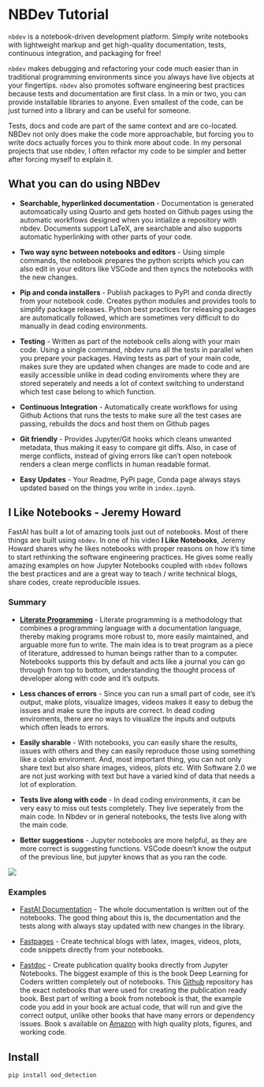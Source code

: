 NBDev Tutorial
================

<!-- WARNING: THIS FILE WAS AUTOGENERATED! DO NOT EDIT! -->

`nbdev` is a notebook-driven development platform. Simply write
notebooks with lightweight markup and get high-quality documentation,
tests, continuous integration, and packaging for free!

`nbdev` makes debugging and refactoring your code much easier than in
traditional programming environments since you always have live objects
at your fingertips. `nbdev` also promotes software engineering best
practices because tests and documentation are first class. In a min or
two, you can provide installable libraries to anyone. Even smallest of
the code, can be just turned into a library and can be useful for
someone.

Tests, docs and code are part of the same context and are co-located.
NBDev not only does make the code more approachable, but forcing you to
write docs actually forces you to think more about code. In my personal
projects that use nbdev, I often refactor my code to be simpler and
better after forcing myself to explain it.

## What you can do using NBDev

- **Searchable, hyperlinked documentation** - Documentation is generated
  automoatically using Quarto and gets hosted on Github pages using the
  automatic workflows designed when you intialize a repository with
  nbdev. Documents support LaTeX, are searchable and also supports
  automatic hyperlinking with other parts of your code.

- **Two way sync between notebooks and editors** - Using simple
  commands, the notebook prepares the python scripts which you can also
  edit in your editors like VSCode and then syncs the notebooks with the
  new changes.

- **Pip and conda installers** - Publish packages to PyPI and conda
  directly from your notebook code. Creates python modules and provides
  tools to simplify package releases. Python best practices for
  releasing packages are automatically followed, which are sometimes
  very difficult to do manually in dead coding environments.

- **Testing** - Written as part of the notebook cells along with your
  main code. Using a single command, nbdev runs all the tests in
  parallel when you prepare your packages. Having tests as part of your
  main code, makes sure they are updated when changes are made to code
  and are easily accessible unlike in dead coding enviroments where they
  are stored seperately and needs a lot of context switching to
  understand which test case belong to which function.

- **Continuous Integration** - Automatically create workflows for using
  Github Actions that runs the tests to make sure all the test cases are
  passing, rebuilds the docs and host them on Github pages

- **Git friendly** - Provides Jupyter/Git hooks which cleans unwanted
  metadata, thus making it easy to compare git diffs. Also, in case of
  merge conflicts, instead of giving errors like can’t open notebook
  renders a clean merge conflicts in human readable format.

- **Easy Updates** - Your Readme, PyPi page, Conda page always stays
  updated based on the things you write in `index.ipynb`.

## I Like Notebooks - Jeremy Howard

FastAI has built a lot of amazing tools just out of notebooks. Most of
there things are built using `nbdev`. In one of his video **I Like
Notebooks**, Jeremy Howard shares why he likes notebooks with proper
reasons on how it’s time to start rethinking the software engineering
practices. He gives some really amazing examples on how Jupyter
Notebooks coupled with `nbdev` follows the best practices and are a
great way to teach / write technical blogs, share codes, create
reproducible issues.

### Summary

- [**Literate Programming**](http://www.literateprogramming.com/) -
  Literate programming is a methodology that combines a programming
  language with a documentation language, thereby making programs more
  robust to, more easily maintained, and arguable more fun to write. The
  main idea is to treat program as a piece of literature, addressed to
  human beings rather than to a computer. Notebooks supports this by
  default and acts like a journal you can go through from top to bottom,
  understanding the thought process of developer along with code and
  it’s outputs.

- **Less chances of errors** - Since you can run a small part of code,
  see it’s output, make plots, visualize images, videos makes it easy to
  debug the issues and make sure the inputs are correct. In dead coding
  enviroments, there are no ways to visualize the inputs and outputs
  which often leads to errors.

- **Easily sharable** - With notebooks, you can easily share the
  results, issues with others and they can easily reproduce those using
  something like a colab enviroment. And, most important thing, you can
  not only share text but also share images, videos, plots etc. With
  Software 2.0 we are not just working with text but have a varied kind
  of data that needs a lot of exploration.

- **Tests live along with code** - In dead coding environments, it can
  be very easy to miss out tests completely. They live seperately from
  the main code. In Nbdev or in general notebooks, the tests live along
  with the main code.

- **Better suggestions** - Jupyter notebooks are more helpful, as they
  are more correct is suggesting functions. VSCode doesn’t know the
  output of the previous line, but jupyter knows that as you ran the
  code.

![](index_files/figure-gfm/cell-2-output-1.jpeg)

### Examples

- [FastAI Documentation](https://docs.fast.ai/) - The whole
  documentation is written out of the notebooks. The good thing about
  this is, the documentation and the tests along with always stay
  updated with new changes in the library.

- [Fastpages](https://fastpages.fast.ai/) - Create technical blogs with
  latex, images, videos, plots, code snippets directly from your
  notebooks.

- [Fastdoc](https://fastai.github.io/fastdoc/) - Create publication
  quality books directly from Jupyter Notebooks. The biggest example of
  this is the book Deep Learning for Coders written completely out of
  notebooks. This [Github](https://github.com/fastai/fastbook)
  repository has the exact notebooks that were used for creating the
  publication ready book. Best part of writing a book from notebook is
  that, the example code you add in your book are actual code, that will
  run and give the correct output, unlike other books that have many
  errors or dependency issues. Book s available on
  [Amazon](https://www.amazon.in/Deep-Learning-Coders-fastai-PyTorch-ebook-dp-B08C2KM7NR/dp/B08C2KM7NR)
  with high quality plots, figures, and working code.

## Install

``` sh
pip install ood_detection
```
